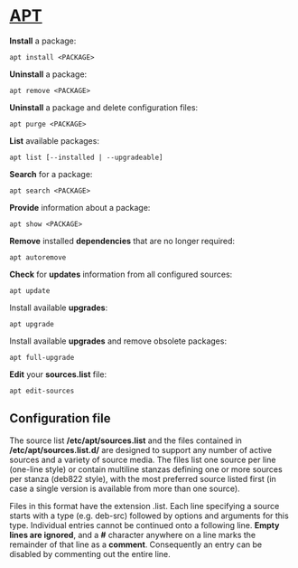 # [APT](https://en.wikipedia.org/wiki/APT_(software))

__Install__ a package:
```
apt install <PACKAGE>
```

__Uninstall__ a package:
```
apt remove <PACKAGE>
```

__Uninstall__ a package and delete configuration files:
```
apt purge <PACKAGE>
```

__List__ available packages:
```
apt list [--installed | --upgradeable]
```

__Search__ for a package:
```
apt search <PACKAGE>
```

__Provide__ information about a package:
```
apt show <PACKAGE>
```

__Remove__ installed __dependencies__ that are no longer required:
```
apt autoremove
```

__Check__ for __updates__ information from all configured sources:
```
apt update
```

Install available __upgrades__:
```
apt upgrade
```

Install available __upgrades__ and remove obsolete packages:
```
apt full-upgrade
```

__Edit__ your __sources.list__ file:
```
apt edit-sources
```

## Configuration file
The source list __/etc/apt/sources.list__ and the files contained in __/etc/apt/sources.list.d/__
are designed to support any number of active sources and a variety of source media. The
files list one source per line (one-line style) or contain multiline stanzas defining one
or more sources per stanza (deb822 style), with the most preferred source listed first (in
case a single version is available from more than one source).

Files in this format have the extension .list. Each line specifying a source starts with a
type (e.g.  deb-src) followed by options and arguments for this type. Individual entries
cannot be continued onto a following line. __Empty lines are ignored__, and a __#__ character
anywhere on a line marks the remainder of that line as a __comment__. Consequently an entry
can be disabled by commenting out the entire line.
